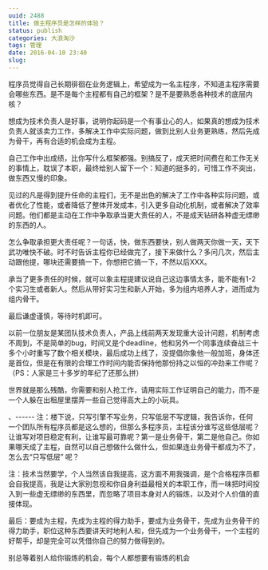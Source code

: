 ```yaml
---
uuid: 2488
title: 做主程序员是怎样的体验？
status: publish
categories: 大浪淘沙
tags: 管理
date: 2016-04-10 23:40
slug: 
---
```

程序员觉得自己长期徘徊在业务逻辑上，希望成为一名主程序，不知道主程序需要会哪些东西。是不是每个主程都有自己的框架？是不是要熟悉各种技术的底层内核？

想成为技术负责人是好事，说明你起码是一个有事业心的人，如果真的想成为技术负责人就该卖力工作，多解决工作中实际问题，做到比别人业务更熟练，然后先成为骨干，再有合适的机会成为主程。

自己工作中出成绩，比你写什么框架都强。别搞反了，成天把时间费在和工作无关的事情上，耽误了本职，最终给别人留下一个：知道的挺多的，可惜工作不突出，做东西又慢的印象。

见过的凡是得到提升任命的主程们，无不是出色的解决了工作中各种实际问题，或者优化了性能，或者降低了整体开发成本，引入更多自动化机制，或者解决了效率问题。他们都是主动在工作中争取承当更大责任的人，不是成天钻研各种虚无缥缈的东西的人。

怎么争取承担更大责任呢？一句话，快，做东西要快，别人做两天你做一天，天下武功唯快不破。时不时告诉主程你已经做完了，接下来做什么？多问几次，然后主动跟他提，哪块还需要搞一下，你想把它搞一下，不然以后XXX。

承当了更多责任的时候，就可以象主程提建议说自己这边事情太多，能不能有1-2个实习生或者新人。然后从带好实习生和新人开始，多为组内培养人才，进而成为组内骨干。

<!--more-->

最后谦虚谨慎，等待时机即可。

以前一位朋友是某团队技术负责人，产品上线前两天发现重大设计问题，机制考虑不周到，不是简单的bug，时间又是个deadline，他和另外一个同事连续奋战三十多个小时重写了数个相关模块，最后成功上线了，没提倡你象他一般加班，身体还是首位，但是在有限的合理工作时间内能否保持他那份持之以恒的冲劲来工作呢？（PS：人家是三十多岁的年纪了还那么拼）

世界就是那么残酷，你需要和别人抢工作，请用实际工作证明自己的能力，而不是一个人躲在出租屋里摆弄一些自己觉得高大上的小玩具。

、------
注：楼下说，只写引擎不写业务，只写低层不写逻辑，我告诉你，任何一个团队所有程序员都是这么想的，但那么多程序员，主程该分谁写这些低层呢？让谁写对项目稳定有利，让谁写最可靠呢？第一是业务骨干，第二是他自己。你如果哪天成了主程，自然可以自己想做什么做什么，但如果连业务骨干都成为不了，怎么去“只写低层” 呢？

注：技术当然要学，个人当然该自我提高，这方面不用我强调，是个合格程序员都会自我提高，我是让大家别忽视和你自身利益最相关的本职工作，而一味把时间投入到一些虚无缥缈的东西里，而忽略了项目本身对人的锻炼，以及对个人价值的直接体现。

最后：要成为主程，先成为主程的得力助手，要成为业务骨干，先成为业务骨干的得力助手，职位这种东西要讲天时地利人和，但先成为一个业务骨干，一个主程的好帮手，却是完全可以凭借你自己的努力做得到的。

别总等着别人给你锻炼的机会，每个人都想要有锻炼的机会


